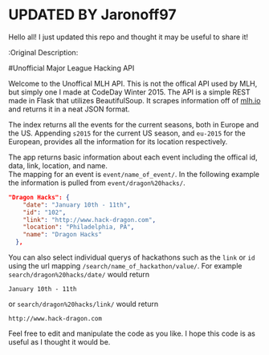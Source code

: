 # UPDATED BY Jaronoff97

Hello all! I just updated this repo and thought it may be useful to share it!


:Original Description:

#Unofficial Major League Hacking API

Welcome to the Unoffical MLH API. This is not the offical API used by MLH, but simply one I made at CodeDay Winter 2015.
The API is a simple REST made in Flask that utilizes BeautifulSoup. It scrapes information off of [mlh.io](http://mlh.io) and returns it in a neat JSON format. 

The index returns all the events for the current seasons, both in Europe and the US. Appending `s2015` for the current US season, and `eu-2015` for the European, provides all the information for its location respectively. 

The app returns basic information about each event including the offical id, data, link, location, and name.  
The mapping for an event is `event/name_of_event/`. In the following example the information is pulled from `event/dragon%20hacks/`.

``` json
"Dragon Hacks": {
    "date": "January 10th - 11th",
    "id": "102",
    "link": "http://www.hack-dragon.com",
    "location": "Philadelphia, PA",
    "name": "Dragon Hacks"
  },
  ```
  You can also select individual querys of hackathons such as the `link` or `id` using the url mapping `/search/name_of_hackathon/value/`. For example `search/dragon%20hacks/date/` would return  
  ``` text
  January 10th - 11th
 ```
 
 or `search/dragon%20hacks/link/` would return  
 ``` text
 http://www.hack-dragon.com
 ```
  
  
  Feel free to edit and manipulate the code as you like. I hope this code is as useful as I thought it would be. 
